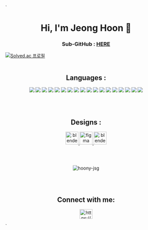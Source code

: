 `<h1 align="center">Hi, I'm Jeong Hoon 🐻</h1>

<h3 align="center">Sub-GitHub : <a href='https://github.com/Hoony-JSG'>HERE</a></h3>

[![Solved.ac 프로필](http://mazassumnida.wtf/api/v2/generate_badge?boj=wjdgnsxhsl)](https://solved.ac/wjdgnsxhsl)
</br>
</br>

<h2 align="center">Languages :</h2>
<p align="center">
<a href="버튼을 눌렀을 때 이동할 링크" target="_blank"><img src="https://img.shields.io/badge/JavaScript-F7DF1E?style=for-the-badge&logo=javascript&logoColor=FFFFFF"/></a>
<a href="버튼을 눌렀을 때 이동할 링크" target="_blank"><img src="https://img.shields.io/badge/java-3776AB?style=for-the-badge&logo=java&logoColor=FFFFFF"/></a>
<a href="버튼을 눌렀을 때 이동할 링크" target="_blank"><img src="https://img.shields.io/badge/Three.js-000000?style=for-the-badge&logo=threedotjs&logoColor=FFFFFF"/></a>
<a href="버튼을 눌렀을 때 이동할 링크" target="_blank"><img src="https://img.shields.io/badge/CSS-1572B6?style=for-the-badge&logo=css3&logoColor=FFFFFF"/></a>
<a href="버튼을 눌렀을 때 이동할 링크" target="_blank"><img src="https://img.shields.io/badge/html5-E34F26?style=for-the-badge&logo=html5&logoColor=FFFFFF"/></a>
<a href="버튼을 눌렀을 때 이동할 링크" target="_blank"><img src="https://img.shields.io/badge/next.js-000000?style=for-the-badge&logo=nextdotjs&logoColor=FFFFFF"/></a>
<a href="버튼을 눌렀을 때 이동할 링크" target="_blank"><img src="https://img.shields.io/badge/node.js-339933?style=for-the-badge&logo=nodedotjs&logoColor=FFFFFF"/></a>
<a href="버튼을 눌렀을 때 이동할 링크" target="_blank"><img src="https://img.shields.io/badge/python-3776AB?style=for-the-badge&logo=python&logoColor=FFFFFF"/></a>
<a href="버튼을 눌렀을 때 이동할 링크" target="_blank"><img src="https://img.shields.io/badge/react-61DAFB?style=for-the-badge&logo=react&logoColor=ffffff"/></a>
<a href="버튼을 눌렀을 때 이동할 링크" target="_blank"><img src="https://img.shields.io/badge/reactnative-61DAFB?style=for-the-badge&logo=react&logoColor=ffffff"/></a>
<a href="버튼을 눌렀을 때 이동할 링크" target="_blank"><img src="https://img.shields.io/badge/tailwindcss-06B6D4?style=for-the-badge&logo=tailwindcss&logoColor=FFFFFF"/></a>
<a href="버튼을 눌렀을 때 이동할 링크" target="_blank"><img src="https://img.shields.io/badge/redux-764ABC?style=for-the-badge&logo=redux&logoColor=FFFFFF"/></a>
<a href="버튼을 눌렀을 때 이동할 링크" target="_blank"><img src="https://img.shields.io/badge/spring-6DB33F?style=for-the-badge&logo=spring&logoColor=FFFFFF"/></a>
<a href="버튼을 눌렀을 때 이동할 링크" target="_blank"><img src="https://img.shields.io/badge/springboot-6DB33F?style=for-the-badge&logo=springboot&logoColor=FFFFFF"/></a>
<a href="버튼을 눌렀을 때 이동할 링크" target="_blank"><img src="https://img.shields.io/badge/mysql-4479A1?style=for-the-badge&logo=mysql&logoColor=FFFFFF"/></a>
<a href="버튼을 눌렀을 때 이동할 링크" target="_blank"><img src="https://img.shields.io/badge/vue.js-4FC08D?style=for-the-badge&logo=vuedotjs&logoColor=FFFFFF"/></a>
<a href="버튼을 눌렀을 때 이동할 링크" target="_blank"><img src="https://img.shields.io/badge/typescript-3178C6?style=for-the-badge&logo=typescript&logoColor=FFFFFF"/></a>
<a href="버튼을 눌렀을 때 이동할 링크" target="_blank"><img src="https://img.shields.io/badge/expo-000020?style=for-the-badge&logo=expo&logoColor=FFFFFF"/></a>

</p>
<br/>
<br/>
<h2 align="center">Designs :</h2>
<p align="center">
<a href="https://www.blender.org/" target="_blank" rel="noreferrer"> <img src="https://download.blender.org/branding/community/blender_community_badge_white.svg" alt="blender" width="40" height="40"/> </a>
<a href="https://www.figma.com/" target="_blank" rel="noreferrer"> <img src="https://www.vectorlogo.zone/logos/figma/figma-icon.svg" alt="figma" width="40" height="40"/> </a>
<a href="https://www.sketchup.org/" target="_blank" rel="noreferrer"> <img src="https://user-images.githubusercontent.com/107928377/231944672-82ae7de8-b58c-41b2-a1fd-0f77c1b6e0ee.png" alt="blender" width="40" height="40"/> </a>
</p>

<br/>
<br/>
<p align="center"><img align="center" src="https://github-readme-stats.vercel.app/api/top-langs?username=hoony-jsg&show_icons=true&locale=en&layout=compact" alt="hoony-jsg" /></p>
</br>
</br>
<h2 align="center">Connect with me:</h2>
<p align="center">
<a href="https://instagram.com/jeong_hoooon/" target="blank"><img align="center" src="https://raw.githubusercontent.com/rahuldkjain/github-profile-readme-generator/master/src/images/icons/Social/instagram.svg" alt="https://www.instagram.com/jeong_hoooon/" height="30" width="40" /></a>
</p>
`
